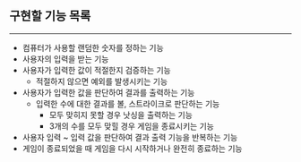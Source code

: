 ## 구현할 기능 목록
---
- 컴퓨터가 사용할 랜덤한 숫자를 정하는 기능
- 사용자의 입력을 받는 기능
- 사용자가 입력한 값이 적절한지 검증하는 기능
    - 적절하지 않으면 예외를 발생시키는 기능
- 사용자가 입력한 값을 판단하여 결과를 출력하는 기능
    - 입력한 수에 대한 결과를 볼, 스트라이크로 판단하는 기능
        - 모두 맞히지 못할 경우 낫싱을 출력하는 기능
        - 3개의 수를 모두 맞힐 경우 게임을 종료시키는 기능
- 사용자 입력 ~ 입력 값을 판단하여 결과 출력 기능을 반복하는 기능
- 게임이 종료되었을 때 게임을 다시 시작하거나 완전히 종료하는 기능
